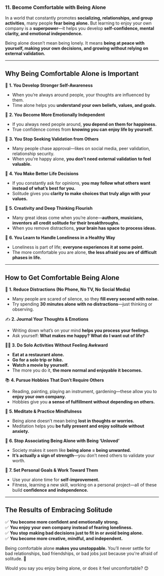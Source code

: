 ### **11. Become Comfortable with Being Alone**  

In a world that constantly promotes **socializing, relationships, and group activities**, many people **fear being alone.** But learning to enjoy your own company is a **superpower**—it helps you develop **self-confidence, mental clarity, and emotional independence.**  

Being alone doesn’t mean being lonely. It means **being at peace with yourself, making your own decisions, and growing without relying on external validation.**  

---

## **Why Being Comfortable Alone is Important**  

🧠 **1. You Develop Stronger Self-Awareness**  
- When you’re always around people, your thoughts are influenced by them.  
- Time alone helps you **understand your own beliefs, values, and goals.**  

💪 **2. You Become More Emotionally Independent**  
- If you always need people around, **you depend on them for happiness.**  
- True confidence comes from **knowing you can enjoy life by yourself.**  

🎯 **3. You Stop Seeking Validation from Others**  
- Many people chase approval—likes on social media, peer validation, relationship security.  
- When you're happy alone, **you don’t need external validation to feel valuable.**  

🔄 **4. You Make Better Life Decisions**  
- If you constantly ask for opinions, **you may follow what others want instead of what’s best for you.**  
- Solitude gives you **clarity to make choices that truly align with your values.**  

🎨 **5. Creativity and Deep Thinking Flourish**  
- Many great ideas come when you’re alone—**authors, musicians, inventors all credit solitude for their breakthroughs.**  
- When you remove distractions, **your brain has space to process ideas.**  

🧘 **6. You Learn to Handle Loneliness in a Healthy Way**  
- Loneliness is part of life; **everyone experiences it at some point.**  
- The more comfortable you are alone, **the less afraid you are of difficult phases in life.**  

---

## **How to Get Comfortable Being Alone**  

📵 **1. Reduce Distractions (No Phone, No TV, No Social Media)**  
- Many people are scared of silence, so they **fill every second with noise.**  
- Try spending **30 minutes alone with no distractions**—just thinking or observing.  

✍️ **2. Journal Your Thoughts & Emotions**  
- Writing down what’s on your mind **helps you process your feelings**.  
- Ask yourself: **What makes me happy? What do I want out of life?**  

🚶‍♂️ **3. Do Solo Activities Without Feeling Awkward**  
- **Eat at a restaurant alone.**  
- **Go for a solo trip or hike.**  
- **Watch a movie by yourself.**  
- The more you do it, **the more normal and enjoyable it becomes.**  

📚 **4. Pursue Hobbies That Don’t Require Others**  
- Reading, painting, playing an instrument, gardening—these allow you to **enjoy your own company.**  
- Hobbies give you **a sense of fulfillment without depending on others.**  

🧘 **5. Meditate & Practice Mindfulness**  
- Being alone doesn’t mean being **lost in thoughts or worries.**  
- Meditation helps you **be fully present and enjoy solitude without anxiety.**  

🚫 **6. Stop Associating Being Alone with Being ‘Unloved’**  
- Society makes it seem like **being alone = being unwanted.**  
- **It’s actually a sign of strength**—you don’t need others to validate your worth.  

🎯 **7. Set Personal Goals & Work Toward Them**  
- Use your alone time for **self-improvement.**  
- Fitness, learning a new skill, working on a personal project—all of these build **confidence and independence.**  

---

## **The Results of Embracing Solitude**  

✅ **You become more confident and emotionally strong.**  
✅ **You enjoy your own company instead of fearing loneliness.**  
✅ **You stop making bad decisions just to fit in or avoid being alone.**  
✅ **You become more creative, mindful, and independent.**  

Being comfortable alone **makes you unstoppable.** You’ll never settle for bad relationships, bad friendships, or bad jobs just because you're afraid of solitude. 🚀  

Would you say you enjoy being alone, or does it feel uncomfortable? 😊